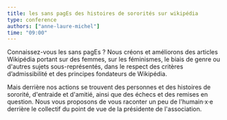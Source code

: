```yaml
---
title: les sans pagEs des histoires de sororités sur wikipédia
type: conference
authors: ["anne-laure-michel"]
time: "09:00"
---
```


Connaissez-vous les sans pagEs ? 
Nous créons et améliorons des articles Wikipédia portant sur des femmes, sur les féminismes, le biais de genre ou d'autres sujets sous-représentés, dans le respect des critères d’admissibilité et des principes fondateurs de Wikipédia. 

Mais derrière nos actions se trouvent des personnes et des histoires de sororité, d'entraide et d'amitié, ainsi que des échecs et des remises en question. Nous vous proposons de vous raconter un peu de l'humain·x·e derrière le collectif du point de vue de la présidente de l'association.
